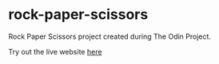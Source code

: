 # rock-paper-scissors

Rock Paper Scissors project created during The Odin Project.

Try out the live website [here](https://la-248.github.io/rock-paper-scissors/)
